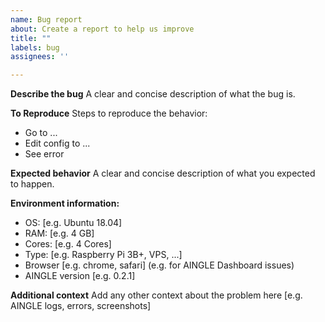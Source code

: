 ```yaml
---
name: Bug report
about: Create a report to help us improve
title: ""
labels: bug
assignees: ''

---
```


<!--- Remove text and sections that do not apply -->
<!--- Please anonymize personal data such as IP addresses --> 

**Describe the bug**
A clear and concise description of what the bug is.

**To Reproduce**
Steps to reproduce the behavior:
- Go to ...
- Edit config to ...
- See error

**Expected behavior**
A clear and concise description of what you expected to happen.

**Environment information:**
 - OS: [e.g. Ubuntu 18.04]
 - RAM: [e.g. 4 GB]
 - Cores: [e.g. 4 Cores]
 - Type: [e.g. Raspberry Pi 3B+, VPS, ...]
 - Browser [e.g. chrome, safari] (e.g. for AINGLE Dashboard issues)
 - AINGLE version [e.g. 0.2.1]

**Additional context**
Add any other context about the problem here [e.g. AINGLE logs, errors, screenshots]

